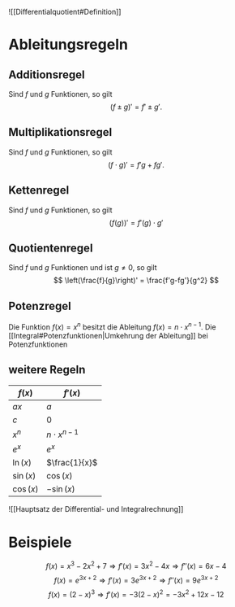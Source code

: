 ![[Differentialquotient#Definition]]

# Ableitungsregeln

## Additionsregel
Sind $f$ und $g$ Funktionen, so gilt
$$
(f\pm g)' = f' \pm g'.
$$

## Multiplikationsregel
Sind $f$ und $g$ Funktionen, so gilt
$$
(f \cdot g)' = f'g + fg'.$$

## Kettenregel
Sind $f$ und $g$ Funktionen, so gilt
$$
(f(g))' = f'(g)\cdot g'
$$

## Quotientenregel
Sind $f$ und $g$ Funktionen und ist $g\neq 0$, so gilt
$$
\left(\frac{f}{g}\right)' = \frac{f'g-fg'}{g^2} 
$$
## Potenzregel
Die Funktion $f(x)=x^{n}$ besitzt die Ableitung $f(x)=n\cdot x^{n-1}$. Die [[Integral#Potenzfunktionen|Umkehrung der Ableitung]] bei Potenzfunktionen

## weitere Regeln

| $f(x)$ | $f'(x)$ |   
| -------- | -------- | 
| $ax$ | $a$ |
| $c$ | $0$ |
|$x^{n}$|$n \cdot x^{n-1}$|
|$e^{x}$|$e^{x}$|
|$\ln(x)$|$\frac{1}{x}$|
|$\sin(x)$|$\cos(x)$|
|$\cos(x)$|$-\sin(x)$|

![[Hauptsatz der Differential- und Integralrechnung]]

# Beispiele


$$
f(x) = x^{3}-2x^{2}+7 \Rightarrow f'(x) = 3x^{2}-4x \Rightarrow f''(x)=6x-4
$$
$$
f(x)=e^{3x+2} \Rightarrow f'(x) = 3e^{3x+2} \Rightarrow f''(x) = 9e^{3x+2}
$$
$$
f(x)=(2-x)^{3}\Rightarrow f'(x)= -3(2-x)^{2}=-3x^2+12x-12
$$
